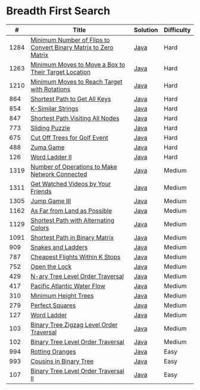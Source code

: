 Breadth First Search
========

| # | Title | Solution | Difficulty |
|---| ----- | -------- | ---------- |
|1284|[Minimum Number of Flips to Convert Binary Matrix to Zero Matrix](https://leetcode.com/problems/minimum-number-of-flips-to-convert-binary-matrix-to-zero-matrix/)|[Java](src/hard/MinimumNumberOfFlipsToConvertBinaryMatrixToZeroMatrix.java)|Hard|
|1263|[Minimum Moves to Move a Box to Their Target Location](https://leetcode.com/problems/minimum-moves-to-move-a-box-to-their-target-location/)|[Java](src/hard/MinimumMovesToMoveBoxToTarget.java)|Hard|
|1210|[Minimum Moves to Reach Target with Rotations](https://leetcode.com/problems/minimum-moves-to-reach-target-with-rotations/)|[Java](src/hard/MinimumMovesToReachTargetWithRotations.java)|Hard|
|864|[Shortest Path to Get All Keys](https://leetcode.com/problems/shortest-path-to-get-all-keys/)|[Java](src/hard/ShortestPathToGetAllKeys.java)|Hard|
|854|[K-Similar Strings](https://leetcode.com/problems/k-similar-strings/)|[Java](src/hard/KSimilarStrings.java)|Hard|
|847|[Shortest Path Visiting All Nodes](https://leetcode.com/problems/shortest-path-visiting-all-nodes/)|[Java](src/hard/ShortestPathVisitingAllNodes.java)|Hard|
|773|[Sliding Puzzle](https://leetcode.com/problems/sliding-puzzle/)|[Java](src/hard/SlidingPuzzle.java)|Hard|
|675|[Cut Off Trees for Golf Event](https://leetcode.com/problems/cut-off-trees-for-golf-event/)|[Java](src/hard/CutOffTreesForGolfEvent.java)|Hard|
|488|[Zuma Game](https://leetcode.com/problems/zuma-game/)|[Java](src/hard/ZumaGame.java)|Hard|
|126|[Word Ladder II](https://leetcode.com/problems/word-ladder-ii/)|[Java](src/hard/WordLadderII.java)|Hard|
|1319|[Number of Operations to Make Network Connected](https://leetcode.com/problems/number-of-operations-to-make-network-connected/)|[Java](src/medium/NumberOfOperationsMakeNetworkConnected.java)|Medium|
|1311|[Get Watched Videos by Your Friends](https://leetcode.com/problems/get-watched-videos-by-your-friends/)|[Java](src/medium/GetWatchedVideosByYourFriends.java)|Medium|
|1305|[Jump Game III](https://leetcode.com/problems/jump-game-iii/)|[Java](src/medium/JumpGameIII.java)|Medium|
|1162|[As Far from Land as Possible](https://leetcode.com/problems/as-far-from-land-as-possible/)|[Java](src/medium/AsFarFromLandAsPossible.java)|Medium|
|1129|[Shortest Path with Alternating Colors](https://leetcode.com/problems/shortest-path-with-alternating-colors/)|[Java](src/medium/ShortestPathWithAlternatingColors.java)|Medium|
|1091|[Shortest Path in Binary Matrix](https://leetcode.com/problems/shortest-path-in-binary-matrix/)|[Java](src/medium/ShortestPathInBinaryMatrix.java)|Medium|
|909|[Snakes and Ladders](https://leetcode.com/problems/snakes-and-ladders/)|[Java](src/medium/SnakesAndLadders.java)|Medium|
|787|[Cheapest Flights Within K Stops](https://leetcode.com/problems/cheapest-flights-within-k-stops/)|[Java](src/medium/CheapestFlightsWithinKStops.java)|Medium|
|752|[Open the Lock](https://leetcode.com/problems/open-the-lock/)|[Java](src/medium/OpenTheLock.java)|Medium|
|429|[N-ary Tree Level Order Traversal](https://leetcode.com/problems/n-ary-tree-level-order-traversal/)|[Java](src/medium/NryTreeLevelOrderTraversal.java)|Medium|
|417|[Pacific Atlantic Water Flow](https://leetcode.com/problems/pacific-atlantic-water-flow/)|[Java](src/medium/PacificAtlanticWaterFlow.java)|Medium|
|310|[Minimum Height Trees](https://leetcode.com/problems/minimum-height-trees/)|[Java](src/medium/MinimumHeightTrees.java)|Medium|
|279|[Perfect Squares](https://leetcode.com/problems/perfect-squares/)|[Java](src/medium/PerfectSquares.java)|Medium|
|127|[Word Ladder](https://leetcode.com/problems/word-ladder/)|[Java](src/medium/WordLadder.java)|Medium|
|103|[Binary Tree Zigzag Level Order Traversal](https://leetcode.com/problems/binary-tree-zigzag-level-order-traversal/)|[Java](src/medium/BinaryTreeZigzagLevelOrderTraversal.java)|Medium|
|102|[Binary Tree Level Order Traversal](https://leetcode.com/problems/binary-tree-level-order-traversal/)|[Java](src/medium/BinaryTreeLevelOrderTraversal.java)|Medium|
|994|[Rotting Oranges](https://leetcode.com/problems/rotting-oranges/)|[Java](src/easy/RottingOranges.java)|Easy|
|993|[Cousins in Binary Tree](https://leetcode.com/problems/cousins-in-binary-tree/)|[Java](src/easy/CousinsInBinaryTree.java)|Easy|
|107|[Binary Tree Level Order Traversal II](https://leetcode.com/problems/binary-tree-level-order-traversal-ii/)|[Java](src/easy/BinaryTreeLevelOrderTraversalII.java)|Easy|
